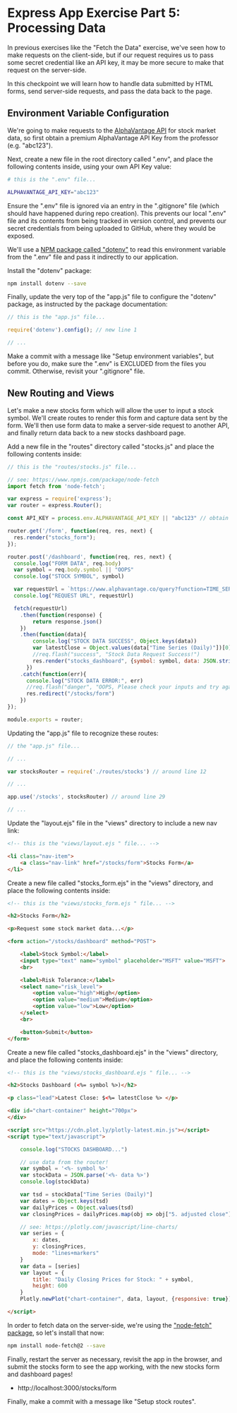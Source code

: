 # Express App Exercise Part 5: Processing Data

In previous exercises like the "Fetch the Data" exercise, we've seen how to make requests on the client-side, but if our request requires us to pass some secret credential like an API key, it may be more secure to make that request on the server-side.

In this checkpoint we will learn how to handle data submitted by HTML forms, send server-side requests, and pass the data back to the page.

## Environment Variable Configuration

We're going to make requests to the [AlphaVantage API](https://www.alphavantage.co) for stock market data, so first obtain a premium AlphaVantage API Key from the professor (e.g. "abc123").

Next, create a new file in the root directory called ".env", and place the following contents inside, using your own API Key value:

```sh
# this is the ".env" file...

ALPHAVANTAGE_API_KEY="abc123"
```

Ensure the ".env" file is ignored via an entry in the ".gitignore" file (which should have happened during repo creation). This prevents our local ".env" file and its contents from being tracked in version control, and prevents our secret credentials from being uploaded to GitHub, where they would be exposed.

We'll use a [NPM package called "dotenv"](https://github.com/motdotla/dotenv#readme) to read this environment variable from the ".env" file and pass it indirectly to our application.

Install the "dotenv" package:

```sh
npm install dotenv --save
```

Finally, update the very top of the "app.js" file to configure the "dotenv" package, as instructed by the package documentation:

```js
// this is the "app.js" file...

require('dotenv').config(); // new line 1

// ...
```

Make a commit with a message like "Setup environment variables", but before you do, make sure the ".env" is EXCLUDED from the files you commit. Otherwise, revisit your ".gitignore" file.

## New Routing and Views

Let's make a new stocks form which will allow the user to input a stock symbol. We'll create routes to render this form and capture data sent by the form. We'll then use form data to make a server-side request to another API, and finally return data back to a new stocks dashboard page.

Add a new file in the "routes" directory called "stocks.js" and place the following contents inside:

```js
// this is the "routes/stocks.js" file...

// see: https://www.npmjs.com/package/node-fetch
import fetch from 'node-fetch';

var express = require('express');
var router = express.Router();

const API_KEY = process.env.ALPHAVANTAGE_API_KEY || "abc123" // obtain your own api key and set via environment variable

router.get('/form', function(req, res, next) {
  res.render("stocks_form");
});

router.post('/dashboard', function(req, res, next) {
  console.log("FORM DATA", req.body)
  var symbol = req.body.symbol || "OOPS"
  console.log("STOCK SYMBOL", symbol)

  var requestUrl = `https://www.alphavantage.co/query?function=TIME_SERIES_DAILY_ADJUSTED&symbol=${symbol}&apikey=${API_KEY}` // using string interpolation here, but you could alternatively do concatenation with + operators
  console.log("REQUEST URL", requestUrl)

  fetch(requestUrl)
    .then(function(response) {
        return response.json()
    })
    .then(function(data){
        console.log("STOCK DATA SUCCESS", Object.keys(data))
        var latestClose = Object.values(data["Time Series (Daily)"])[0]["5. adjusted close"]
        //req.flash("success", "Stock Data Request Success!")
        res.render("stocks_dashboard", {symbol: symbol, data: JSON.stringify(data), latestClose: latestClose});
      })
    .catch(function(err){
      console.log("STOCK DATA ERROR:", err)
      //req.flash("danger", "OOPS, Please check your inputs and try again.")
      res.redirect("/stocks/form")
    })
});

module.exports = router;
```

Updating the "app.js" file to recognize these routes:

```js
// the "app.js" file...

// ...

var stocksRouter = require('./routes/stocks') // around line 12

// ...

app.use('/stocks', stocksRouter) // around line 29

// ...
```

Update the "layout.ejs" file in the "views" directory to include a new nav link:

```html
<!-- this is the "views/layout.ejs " file... -->

<li class="nav-item">
    <a class="nav-link" href="/stocks/form">Stocks Form</a>
</li>
```

Create a new file called "stocks_form.ejs" in the "views" directory, and place the following contents inside:

```html
<!-- this is the "views/stocks_form.ejs " file... -->

<h2>Stocks Form</h2>

<p>Request some stock market data...</p>

<form action="/stocks/dashboard" method="POST">

    <label>Stock Symbol:</label>
    <input type="text" name="symbol" placeholder="MSFT" value="MSFT">
    <br>

    <label>Risk Tolerance:</label>
    <select name="risk_level">
        <option value="high">High</option>
        <option value="medium">Medium</option>
        <option value="low">Low</option>
    </select>
    <br>

    <button>Submit</button>
</form>
```

Create a new file called "stocks_dashboard.ejs" in the "views" directory, and place the following contents inside:


```html
<!-- this is the "views/stocks_dashboard.ejs " file... -->

<h2>Stocks Dashboard (<%= symbol %>)</h2>

<p class="lead">Latest Close: $<%= latestClose %> </p>

<div id="chart-container" height="700px">
</div>

<script src="https://cdn.plot.ly/plotly-latest.min.js"></script>
<script type="text/javascript">

    console.log("STOCKS DASHBOARD...")

    // use data from the router!
    var symbol = '<%- symbol %>'
    var stockData = JSON.parse('<%- data %>')
    console.log(stockData)

    var tsd = stockData["Time Series (Daily)"]
    var dates = Object.keys(tsd)
    var dailyPrices = Object.values(tsd)
    var closingPrices = dailyPrices.map(obj => obj["5. adjusted close"])

    // see: https://plotly.com/javascript/line-charts/
    var series = {
        x: dates,
        y: closingPrices,
        mode: "lines+markers"
    }
    var data = [series]
    var layout = {
        title: "Daily Closing Prices for Stock: " + symbol,
        height: 600
    }
    Plotly.newPlot("chart-container", data, layout, {responsive: true})

</script>

```

In order to fetch data on the server-side, we're using the ["node-fetch" package](https://www.npmjs.com/package/node-fetch), so let's install that now:

```sh
npm install node-fetch@2 --save
```

Finally, restart the server as necessary, revisit the app in the browser, and submit the stocks form to see the app working, with the new stocks form and dashboard pages!

  + http://localhost:3000/stocks/form

Finally, make a commit with a message like "Setup stock routes".
